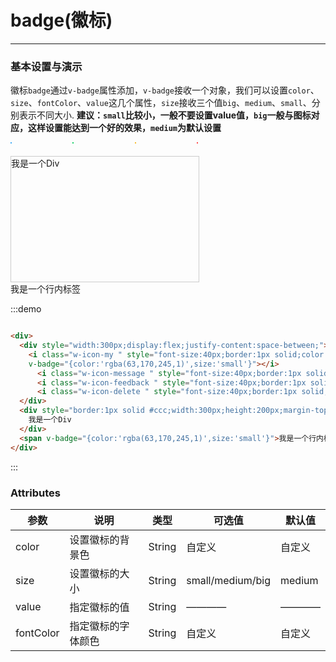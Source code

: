 # badge(徽标)
---
### 基本设置与演示
徽标```badge```通过```v-badge```属性添加，```v-badge```接收一个对象，我们可以设置```color```、```size```、```fontColor```、```value```这几个属性，```size```接收三个值```big```、```medium```、```small```、分别表示不同大小.
**建议：```small```比较小，一般不要设置value值，```big```一般与图标对应，这样设置能达到一个好的效果，```medium```为默认设置**
<div class="demo-block">
  <div>
    <div style="width:300px;display:flex;justify-content:space-between;">
      <i class="w-icon-my " style="font-size:40px;border:1px solid;color:rgba(63,170,245,1)"
      v-badge="{color:'rgba(63,170,245,1)',size:'small'}"></i>
        <i class="w-icon-message " style="font-size:40px;border:1px solid; color:rgba(19,206,102,1)" v-badge="{color:'rgba(19,206,102,1)',value:'3'}"></i>
        <i class="w-icon-feedback " style="font-size:40px;border:1px solid; color:rgba(247,186,42,1)" v-badge="{color:'rgba(247,186,42,1)',value:'4'}"></i>
        <i class="w-icon-delete " style="font-size:40px;border:1px solid;color:rgba(255,73,73,1)" v-badge="{color:'rgba(255,73,73,1)',size:'medium',value:'<i class=w-icon-fav></i>'}"></i>
    </div>
    <div style="border:1px solid #ccc;width:300px;height:200px;margin-top:20px;" v-badge="{color:'rgba(63,170,245,1)',value:'<i class=w-icon-smile></i>',size:'big'}">
      我是一个Div
    </div>
    <span v-badge="{color:'rgba(63,170,245,1)',size:'small'}">我是一个行内标签<span>
  </div>
</div>

:::demo
```html

<div>
  <div style="width:300px;display:flex;justify-content:space-between;">
    <i class="w-icon-my " style="font-size:40px;border:1px solid;color:rgba(63,170,245,1)"
    v-badge="{color:'rgba(63,170,245,1)',size:'small'}"></i>
      <i class="w-icon-message " style="font-size:40px;border:1px solid; color:rgba(19,206,102,1)" v-badge="{color:'rgba(19,206,102,1)',value:'3'}"></i>
      <i class="w-icon-feedback " style="font-size:40px;border:1px solid; color:rgba(247,186,42,1)" v-badge="{color:'rgba(247,186,42,1)',value:'4'}"></i>
      <i class="w-icon-delete " style="font-size:40px;border:1px solid;color:rgba(255,73,73,1)" v-badge="{color:'rgba(255,73,73,1)',size:'medium',value:'<i class=w-icon-fav></i>'}"></i>
  </div>
  <div style="border:1px solid #ccc;width:300px;height:200px;margin-top:20px;" v-badge="{color:'rgba(63,170,245,1)',value:'<i class=w-icon-smile></i>',size:'big'}">
    我是一个Div
  </div>
  <span v-badge="{color:'rgba(63,170,245,1)',size:'small'}">我是一个行内标签<span>
</div>

```
:::

### Attributes

|参数      |说明      |类型      |可选值   |默认值    |
|----------|----------|----------|---------|----------|
|color     |设置徽标的背景色|String|自定义|自定义|
|size      |设置徽标的大小|String|small/medium/big|medium|
|value     |指定徽标的值|String|————|————|
|fontColor |指定徽标的字体颜色|String|自定义|自定义|
